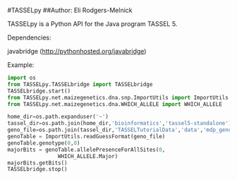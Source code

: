 #TASSELpy
##Author: Eli Rodgers-Melnick

TASSELpy is a Python API for the Java program TASSEL 5. 

Dependencies:

javabridge (http://pythonhosted.org/javabridge)

Example:
```python
import os
from TASSELpy.TASSELbridge import TASSELbridge
TASSELbridge.start()
from TASSELpy.net.maizegenetics.dna.snp.ImportUtils import ImportUtils
from TASSELpy.net.maizegenetics.dna.WHICH_ALLELE import WHICH_ALLELE

home_dir=os.path.expanduser('~')
tassel_dir=os.path.join(home_dir,'bioinformatics','tassel5-standalone')
geno_file=os.path.join(tassel_dir,'TASSELTutorialData','data','mdp_genotype.hmp.txt')
genoTable = ImportUtils.readGuessFormat(geno_file)
genoTable.genotype(0,0)
majorBits = genoTable.allelePresenceForAllSites(0,
                WHICH_ALLELE.Major)
majorBits.getBits()
TASSELbridge.stop()
```



